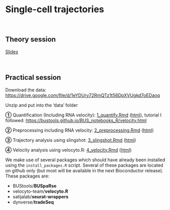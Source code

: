 Single-cell trajectories
================

<br/>

## Theory session

[Slides](https://docs.google.com/presentation/d/1t_0yD7DxsMTK3fJPngNm9RN2CTgNJeeoBnxkd7c1mMc)

<br/>

## Practical session

Download the data:
<https://drive.google.com/file/d/1eYDUry72RmQTz1t56DpXVUgkd7oEDaoq>

Unzip and put into the ‘data’ folder

**①** Quantification (Including RNA velocity):
[1_quantify.Rmd](1_quantify.Rmd) ([html](1_quantify.md)), tutorial I followed: https://bustools.github.io/BUS_notebooks_R/velocity.html

**②** Preprocessing including RNA velocity:
[2_preprocessing.Rmd](2_preprocessing.Rmd) ([html](2_preprocessing.md))

**③** Trajectory analysis using slingshot: [3_slingshot.Rmd](3_slingshot.Rmd) ([html](3_slingshot.md))

**④** Velocity analysis using velocyto.R: [4_velocity.Rmd](4_velocity.Rmd) ([html](4_velocity.md))

We make use of several packages which should have already been installed
using the `install_packages.R` script. Several of these packages are
located on github only (but most will be available in the next
Bioconductor release). These packages are:

  - BUStools/**BUSpaRse**
  - velocyto-team/**velocyto.R**
  - satijalab/**seurat-wrappers**
  - dynverse/**tradeSeq**
